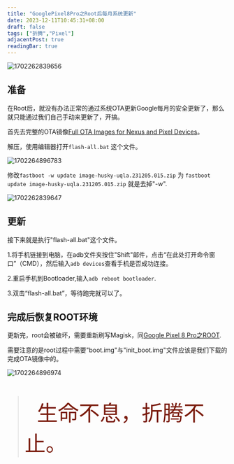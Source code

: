 ```yaml
---
title: "GooglePixel8Pro之Root后每月系统更新"
date: 2023-12-11T10:45:31+08:00
draft: false
tags: ["折腾","Pixel"]
adjacentPost: true
readingBar: true
---
```


![1702262839656](https://cdn.jsdelivr.net/gh/tosspi/picx-images-hosting@master/1702262839656.jpg)

## 准备
在Root后，就没有办法正常的通过系统OTA更新Google每月的安全更新了，那么就只能通过我们自己手动来更新了，开搞。

首先去完整的OTA镜像[Full OTA Images for Nexus and Pixel Devices](https://developers.google.cn/android/ota#husky)。

解压，使用编辑器打开`flash-all.bat` 这个文件。

![1702264896783](https://cdn.jsdelivr.net/gh/tosspi/picx-images-hosting@master/1702264896783.jpg)

修改`fastboot -w update image-husky-uqla.231205.015.zip` 为 `fastboot update image-husky-uqla.231205.015.zip` 就是去掉"-w".

![1702262839647](https://cdn.jsdelivr.net/gh/tosspi/picx-images-hosting@master/1702262839647.jpg)

## 更新

接下来就是执行"flash-all.bat"这个文件。

1.将手机链接到电脑，在adb文件夹按住"Shift"邮件，点击“在此处打开命令窗口”（CMD），然后输入`adb devices`查看手机是否成功连接。

2.重启手机到Bootloader,输入`adb reboot bootloader`.

3.双击“flash-all.bat”，等待跑完就可以了。

## 完成后恢复ROOT环境

更新完，root会被破坏，需要重新刷写Magisk，同[Google Pixel 8 Pro之ROOT](https://imum.me/posts/googlepixel8pro%E4%B9%8Broot/).

需要注意的是root过程中需要"boot.img"与"init_boot.img"文件应该是我们下载的完成OTA镜像中的。

![1702264896974](https://cdn.jsdelivr.net/gh/tosspi/picx-images-hosting@master/1702264896974.jpg)


<br>

>&emsp;&emsp;<font size=9 color=#7a1b0c>生命不息，折腾不止。</font>